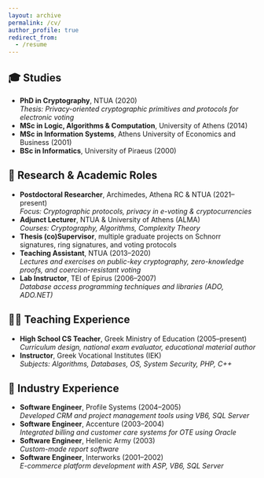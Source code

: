 ```yaml
---
layout: archive
permalink: /cv/
author_profile: true
redirect_from:
  - /resume
---
```


## 🎓 Studies

- **PhD in Cryptography**, NTUA (2020)  
  *Thesis: Privacy-oriented cryptographic primitives and protocols for electronic voting*
- **MSc in Logic, Algorithms & Computation**, University of Athens (2014)  
- **MSc in Information Systems**, Athens University of Economics and Business (2001)  
- **BSc in Informatics**, University of Piraeus (2000)

## 🔬 Research & Academic Roles

- **Postdoctoral Researcher**, Archimedes, Athena RC & NTUA (2021–present)  
  *Focus: Cryptographic protocols, privacy in e-voting & cryptocurrencies*
- **Adjunct Lecturer**, NTUA & University of Athens (ALMA)  
  *Courses: Cryptography, Algorithms, Complexity Theory*
- **Thesis (co)Supervisor**, multiple graduate projects on Schnorr signatures, ring signatures, and voting protocols
- **Teaching Assistant**, NTUA (2013–2020)  
  *Lectures and exercises on public-key cryptography, zero-knowledge proofs, and coercion-resistant voting*
- **Lab Instructor**, TEI of Epirus (2006–2007)  
  *Database access programming techniques and libraries (ADO, ADO.NET)*

## 👨‍🏫 Teaching Experience

- **High School CS Teacher**, Greek Ministry of Education (2005–present)  
  *Curriculum design, national exam evaluator, educational material author*
- **Instructor**, Greek Vocational Institutes (IEK)  
  *Subjects: Algorithms, Databases, OS, System Security, PHP, C++*

## 💼 Industry Experience

- **Software Engineer**, Profile Systems (2004–2005)  
  *Developed CRM and project management tools using VB6, SQL Server*
- **Software Engineer**, Accenture (2003–2004)  
  *Integrated billing and customer care systems for OTE using Oracle*
- **Software Engineer**, Hellenic Army (2003)  
  *Custom-made report software*
- **Software Engineer**, Interworks (2001–2002)  
  *E-commerce platform development with ASP, VB6, SQL Server*
